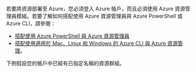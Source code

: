 
若要將資源部署至 Azure，您必須登入 Azure 帳戶，而且必須使用 Azure 資源管理員模組。若要了解如何搭配使用 Azure 資源管理員與 Azure PowerShell 或 Azure CLI，請參閱：

- [搭配使用 Azure PowerShell 與 Azure 資源管理員](../articles/powershell-azure-resource-manager.md)
- [搭配使用適用於 Mac、Linux 和 Windows 的 Azure CLI 與 Azure 資源管理](../articles/xplat-cli-azure-resource-manager.md)。

下例假設您的帳戶中已經有已指定名稱的資源群組。

<!---HONumber=AcomDC_0420_2016-->